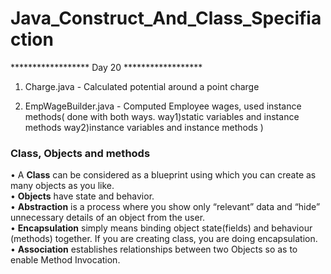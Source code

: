 # Java_Construct_And_Class_Specifiaction

****************** Day 20 ******************<br>
1) Charge.java - Calculated potential around a point charge<br>

2) EmpWageBuilder.java - Computed Employee wages, used instance methods( done with both ways. way1)static variables and instance methods way2)instance variables and instance methods )<br>



### Class, Objects and methods<br>
• A <b>Class</b> can be considered as a blueprint using which you can create as many objects as you like.<br>
• <b>Objects</b> have state and behavior.<br>
• <b>Abstraction</b> is a process where you show only “relevant” data and “hide” unnecessary details of an object from the user.<br>
• <b>Encapsulation</b> simply means binding object state(fields) and behaviour (methods) together. If you are creating class, you are doing encapsulation.<br>
• <b>Association</b> establishes relationships between two Objects so as to enable Method Invocation.<br>
